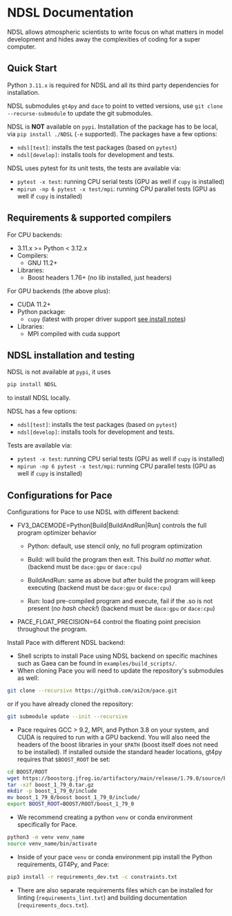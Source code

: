 # NDSL Documentation

NDSL allows atmospheric scientists to write focus on what matters in model development and hides away the complexities of coding for a super computer.

## Quick Start

Python `3.11.x` is required for NDSL and all its third party dependencies for installation.

NDSL submodules `gt4py` and `dace` to point to vetted versions, use `git clone --recurse-submodule` to update the git submodules.

NDSL is **NOT** available on `pypi`. Installation of the package has to be local, via `pip install ./NDSL` (`-e` supported). The packages have a few options:

- `ndsl[test]`: installs the test packages (based on `pytest`)
- `ndsl[develop]`: installs tools for development and tests.

NDSL uses pytest for its unit tests, the tests are available via:

- `pytest -x test`: running CPU serial tests (GPU as well if `cupy` is installed)
- `mpirun -np 6 pytest -x test/mpi`: running CPU parallel tests (GPU as well if `cupy` is installed)

## Requirements & supported compilers

For CPU backends:

- 3.11.x >= Python < 3.12.x
- Compilers:
  - GNU 11.2+
- Libraries:
  - Boost headers 1.76+ (no lib installed, just headers)

For GPU backends (the above plus):

- CUDA 11.2+
- Python package:
  - `cupy` (latest with proper driver support [see install notes](https://docs.cupy.dev/en/stable/install.html))
- Libraries:
  - MPI compiled with cuda support

## NDSL installation and testing

NDSL is not available at `pypi`, it uses

```bash
pip install NDSL
```

to install NDSL locally.

NDSL has a few options:

- `ndsl[test]`: installs the test packages (based on `pytest`)
- `ndsl[develop]`: installs tools for development and tests.

Tests are available via:

- `pytest -x test`: running CPU serial tests (GPU as well if `cupy` is installed)
- `mpirun -np 6 pytest -x test/mpi`: running CPU parallel tests (GPU as well if `cupy` is installed)

## Configurations for Pace

Configurations for Pace to use NDSL with different backend:

- FV3_DACEMODE=Python[Build|BuildAndRun|Run] controls the full program optimizer behavior

  - Python: default, use stencil only, no full program optimization

  - Build: will build the program then exit. This _build no matter what_. (backend must be `dace:gpu` or `dace:cpu`)

  - BuildAndRun: same as above but after build the program will keep executing (backend must be `dace:gpu` or `dace:cpu`)

  - Run: load pre-compiled program and execute, fail if the .so is not present (_no hash check!_) (backend must be `dace:gpu` or `dace:cpu`)

- PACE_FLOAT_PRECISION=64 control the floating point precision throughout the program.

Install Pace with different NDSL backend:

- Shell scripts to install Pace using NDSL backend on specific machines such as Gaea can be found in `examples/build_scripts/`.
- When cloning Pace you will need to update the repository's submodules as well:

```bash
git clone --recursive https://github.com/ai2cm/pace.git
```

  or if you have already cloned the repository:

```bash
git submodule update --init --recursive
```

- Pace requires GCC > 9.2, MPI, and Python 3.8 on your system, and CUDA is required to run with a GPU backend.
You will also need the headers of the boost libraries in your `$PATH` (boost itself does not need to be installed).
If installed outside the standard header locations, gt4py requires that `$BOOST_ROOT` be set:

```bash
cd BOOST/ROOT
wget https://boostorg.jfrog.io/artifactory/main/release/1.79.0/source/boost_1_79_0.tar.gz
tar -xzf boost_1_79_0.tar.gz
mkdir -p boost_1_79_0/include
mv boost_1_79_0/boost boost_1_79_0/include/
export BOOST_ROOT=BOOST/ROOT/boost_1_79_0
```

- We recommend creating a python `venv` or conda environment specifically for Pace.

```bash
python3 -m venv venv_name
source venv_name/bin/activate
```

- Inside of your pace `venv` or conda environment pip install the Python requirements, GT4Py, and Pace:

```bash
pip3 install -r requirements_dev.txt -c constraints.txt
```

- There are also separate requirements files which can be installed for linting (`requirements_lint.txt`) and building documentation   (`requirements_docs.txt`).
